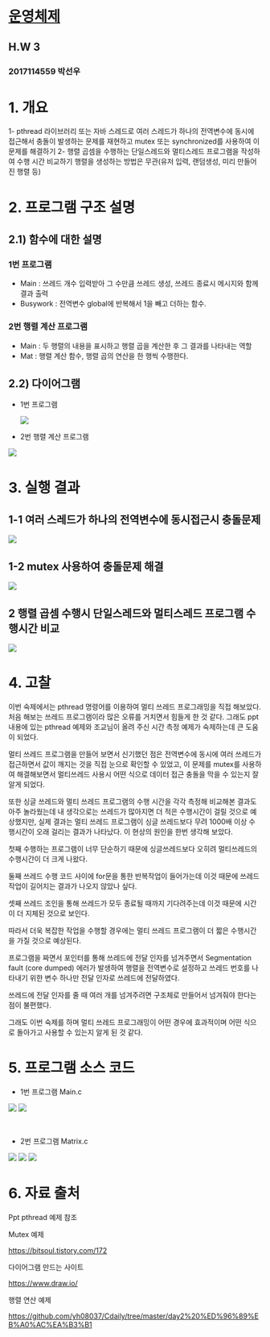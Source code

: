 # [운영체제](../README.md) 
## H.W 3
### 2017114559	박선우
# 1.	개요
1-	 pthread 라이브러리 또는 자바 스레드로 여러 스레드가 하나의 전역변수에 동시에 접근해서 충돌이 발생하는 문제를 재현하고 mutex 또는 synchronized를 사용하여 이 문제를 해결하기 
2-	행렬 곱셈을 수행하는 단일스레드와 멀티스레드 프로그램을 작성하여 수행 시간 비교하기 행렬을 생성하는 방법은 무관(유저 입력, 랜덤생성, 미리 만들어진 행렬 등)
# 2.	프로그램 구조 설명
## 2.1) 함수에 대한 설명
### 1번 프로그램
- Main : 쓰레드 개수 입력받아 그 수만큼 쓰레드 생성, 쓰레드 종료시 메시지와 함께 결과 출력
- Busywork : 전역변수 global에 반복해서 1을 빼고 더하는 함수.
### 2번 행렬 계산 프로그램
- Main : 두 행렬의 내용을 표시하고 행렬 곱을 계산한 후 그 결과를 나타내는 역할
- Mat : 행렬 계산 함수, 행렬 곱의 연산을 한 행씩 수행한다.

## 2.2) 다이어그램
- 1번 프로그램

  ![](./img/1.png)
  
- 2번 행렬 계산 프로그램

 ![](./img/2.png)
# 3.	실행 결과
## 1-1 여러 스레드가 하나의 전역변수에 동시접근시 충돌문제
 ![](./img/3.png)
## 1-2 mutex 사용하여 충돌문제 해결
 ![](./img/4.png)
## 2 행렬 곱셈 수행시 단일스레드와 멀티스레드 프로그램 수행시간 비교
 ![](./img/5.png)

# 4.	고찰
이번 숙제에서는 pthread 명령어를 이용하여 멀티 쓰레드 프로그래밍을 직접 해보았다. 
처음 해보는 쓰레드 프로그램이라 많은 오류를 거치면서 힘들게 한 것 같다. 
그래도 ppt 내용에 있는 pthread 예제와 조교님이 올려 주신 시간 측정 예제가 숙제하는데 큰 도움이 되었다. 

멀티 쓰레드 프로그램을 만들어 보면서 신기했던 점은 전역변수에 동시에 여러 쓰레드가 접근하면서 값이 깨지는 것을 직접 눈으로 확인할 수 있었고, 이 문제를 mutex를 사용하여 해결해보면서 멀티쓰레드 사용시 어떤 식으로 데이터 접근 충돌을 막을 수 있는지 잘 알게 되었다.

또한 싱글 쓰레드와 멀티 쓰레드 프로그램의 수행 시간을 각각 측정해 비교해본 결과도 아주 놀라웠는데 내 생각으로는 쓰레드가 많아지면 더 적은 수행시간이 걸릴 것으로 예상했지만, 실제 결과는 멀티 쓰레드 프로그램이 싱글 쓰레드보다 무려 1000배 이상 수행시간이 오래 걸리는 결과가 나타났다. 이 현상의 원인을 한번 생각해 보았다.

첫째 수행하는 프로그램이 너무 단순하기 때문에 싱글쓰레드보다 오히려 멀티쓰레드의 수행시간이 더 크게 나왔다.

둘째 쓰레드 수행 코드 사이에 for문을 통한 반복작업이 들어가는데 이것 때문에 쓰레드 작업이 길어지는 결과가 나오지 않았나 싶다.

셋째 쓰레드 조인을 통해 쓰레드가 모두 종료될 때까지 기다려주는데 이것 때문에 시간이 더 지체된 것으로 보인다.

따라서 더욱 복잡한 작업을 수행할 경우에는 멀티 쓰레드 프로그램이 더 짧은 수행시간을 가질 것으로 예상된다.

프로그램을 짜면서 포인터를 통해 쓰레드에 전달 인자를 넘겨주면서 Segmentation fault (core dumped) 에러가 발생하여 행렬을 전역변수로 설정하고 쓰레드 번호를 나타내기 위한 변수 하나만 전달 인자로 쓰레드에 전달하였다. 

쓰레드에 전달 인자를 줄 때 여러 개를 넘겨주려면 구조체로 만들어서 넘겨줘야 한다는 점이 불편했다. 

그래도 이번 숙제를 하며 멀티 쓰레드 프로그래밍이 어떤 경우에 효과적이며 어떤 식으로 돌아가고 사용할 수 있는지 알게 된 것 같다.

# 5.	프로그램 소스 코드
- 1번 프로그램 Main.c

 ![](./img/6.png)
 ![](./img/7.png)
 
 
- 2번 프로그램 Matrix.c

 ![](./img/8.png)
 ![](./img/9.png)
 ![](./img/10.png)
 
# 6.	자료 출처

Ppt pthread 예제 참조

Mutex 예제

https://bitsoul.tistory.com/172

다이어그램 만드는 사이트

https://www.draw.io/

행렬 연산 예제

https://github.com/yh08037/Cdaily/tree/master/day2%20%ED%96%89%EB%A0%AC%EA%B3%B1
